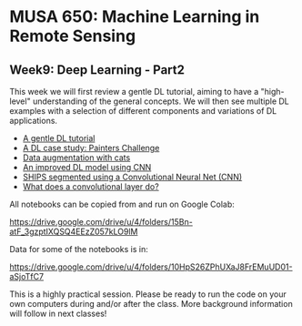 # MUSA 650: Machine Learning in Remote Sensing

## Week9: Deep Learning - Part2

This week we will first review a gentle DL tutorial, aiming to have a "high-level" understanding of the general concepts. We will then see multiple DL examples with a selection of different components and variations of DL applications. 

- [A gentle DL tutorial](https://www.slideshare.net/LuMa921/deep-learning-a-visual-introduction)
- [A DL case study: Painters Challenge](DL_Painters.pdf)
- [Data augmentation with cats](DLBasics_KerasDataAugmentation.ipynb)
- [An improved DL model using CNN](DLBasics_SimpleCNN.ipynb)
- [SHIPS segmented using a Convolutional Neural Net (CNN)](DLBasics_SHIPS.ipynb)
- [What does a convolutional layer do?](DL_VisConvFilters.ipynb)

All notebooks can be copied from and run on Google Colab:

  https://drive.google.com/drive/u/4/folders/15Bn-atF_3gzptIXQSQ4EEzZ057kLO9lM
  
Data for some of the notebooks is in:

  https://drive.google.com/drive/u/4/folders/10HpS26ZPhUXaJ8FrEMuUD01-aSjoTfC7

This is a highly practical session. Please be ready to run the code on your own computers during and/or after the class. More background information will follow in next classes!
